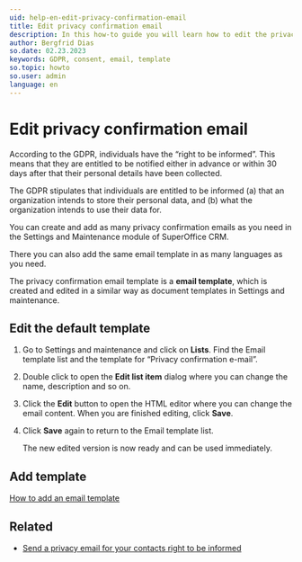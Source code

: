 ```yaml
---
uid: help-en-edit-privacy-confirmation-email
title: Edit privacy confirmation email
description: In this how-to guide you will learn how to edit the privacy confirmation email.
author: Bergfrid Dias
so.date: 02.23.2023
keywords: GDPR, consent, email, template
so.topic: howto
so.user: admin
language: en
---
```


# Edit privacy confirmation email

According to the GDPR, individuals have the “right to be informed”. This means that they are entitled to be notified either in advance or within 30 days after that their personal details have been collected.

The GDPR stipulates that individuals are entitled to be informed (a) that an organization intends to store their personal data, and (b) what the organization intends to use their data for.

You can create and add as many privacy confirmation emails as you need in the Settings and Maintenance module of SuperOffice CRM.

There you can also add the same email template in as many languages as you need.

The privacy confirmation email template is a **email template**, which is created and edited in a similar way as document templates in Settings and maintenance.

## Edit the default template

1. Go to Settings and maintenance and click on **Lists**. Find the Email template list and the template for “Privacy confirmation e-mail”.

2. Double click to open the **Edit list item** dialog where you can change the name, description and so on.

3. Click the **Edit** button to open the HTML editor where you can change the email content. When you are finished editing, click **Save**.

4. Click **Save** again to return to the Email template list.

    The new edited version is now ready and can be used immediately.

## Add template

[How to add an email template][1]

## Related

* [Send a privacy email for your contacts right to be informed][2]

<!-- Referenced links -->
[1]: ../../../admin/lists/learn/add-email-template.md
[2]: send-privacy-confirmation-email.md

<!-- Referenced images -->
